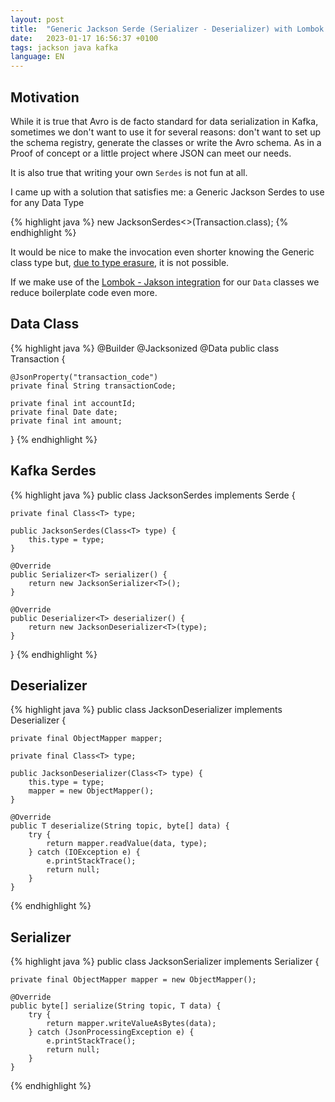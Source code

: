 ```yaml
---
layout: post
title:  "Generic Jackson Serde (Serializer - Deserializer) with Lombok for Kafka Streams "
date:   2023-01-17 16:56:37 +0100
tags: jackson java kafka
language: EN
---
```



## Motivation

While it is true that Avro is de facto standard for data serialization in Kafka, sometimes we don't want to use it for several reasons: don't want to set up the schema registry, generate the classes or write the Avro schema. As in a Proof of concept or a little project where JSON can meet our needs.

It is also true that writing your own `Serdes` is not fun at all.

I came up with a solution that satisfies me: a Generic Jackson Serdes to use for any Data Type

{% highlight java  %}
 new JacksonSerdes<>(Transaction.class);
{% endhighlight %}


It would be nice to make the invocation even shorter knowing the Generic class type but, [due to type erasure](https://docs.oracle.com/javase/tutorial/java/generics/erasure.html), it is not possible. 

If we make use of the [Lombok - Jakson integration](https://projectlombok.org/features/experimental/Jacksonized) for our `Data` classes we reduce boilerplate code even more.

## Data Class

{% highlight java %}
@Builder
@Jacksonized
@Data
public class Transaction {

    @JsonProperty("transaction_code")
    private final String transactionCode;
    
    private final int accountId;
    private final Date date;
    private final int amount;
} 
{% endhighlight %}

##  Kafka Serdes

{% highlight java %}
  public class JacksonSerdes<T> implements Serde<T> {

    private final Class<T> type;

    public JacksonSerdes(Class<T> type) {
        this.type = type;
    }

    @Override
    public Serializer<T> serializer() {
        return new JacksonSerializer<T>();
    }

    @Override
    public Deserializer<T> deserializer() {
        return new JacksonDeserializer<T>(type);
    }
  }
{% endhighlight %}

## Deserializer

{% highlight java %}
public class JacksonDeserializer<T> implements Deserializer<T> {

    private final ObjectMapper mapper;

    private final Class<T> type;

    public JacksonDeserializer(Class<T> type) {
        this.type = type;
        mapper = new ObjectMapper();
    }

    @Override
    public T deserialize(String topic, byte[] data) {
        try {
            return mapper.readValue(data, type);
        } catch (IOException e) {
            e.printStackTrace();
            return null;
        }
    }
{% endhighlight %}

## Serializer 

{% highlight java %}
public class JacksonSerializer <T>  implements Serializer<T> {

    private final ObjectMapper mapper = new ObjectMapper();

    @Override
    public byte[] serialize(String topic, T data) {
        try {
            return mapper.writeValueAsBytes(data);
        } catch (JsonProcessingException e) {
            e.printStackTrace();
            return null;
        }
    }    
{% endhighlight %}

